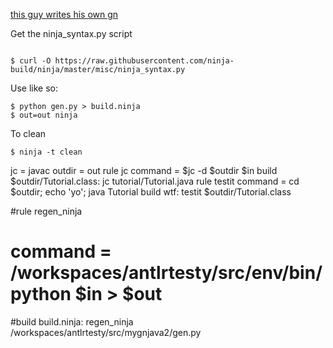 

[this guy writes his own gn](https://bernsteinbear.com/blog/ninja-is-enough/)


Get the ninja_syntax.py script

```

$ curl -O https://raw.githubusercontent.com/ninja-build/ninja/master/misc/ninja_syntax.py
```

Use like so:

```
$ python gen.py > build.ninja
$ out=out ninja
```

To clean

```
$ ninja -t clean
```


jc = javac
outdir = out
rule jc
  command = $jc -d $outdir $in
build $outdir/Tutorial.class: jc tutorial/Tutorial.java
rule testit
  command = cd $outdir; echo 'yo'; java Tutorial
build wtf: testit $outdir/Tutorial.class


#rule regen_ninja
#  command = /workspaces/antlrtesty/src/env/bin/python $in > $out
#build build.ninja: regen_ninja /workspaces/antlrtesty/src/mygnjava2/gen.py
